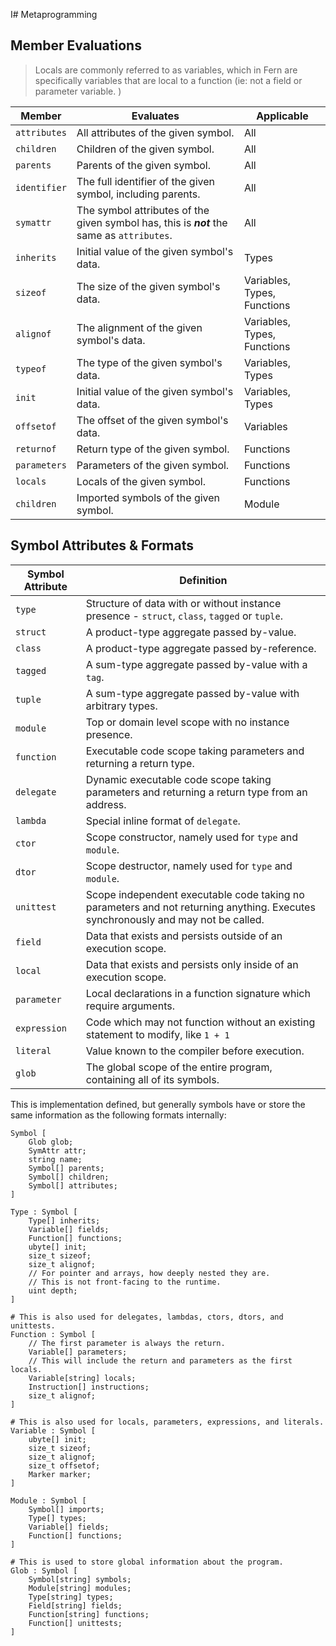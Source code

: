 I# Metaprogramming

## Member Evaluations

> Locals are commonly referred to as variables, which in Fern are specifically variables that are local to a function (ie: not a field or parameter variable. )

| Member | Evaluates | Applicable |
|--------|-----------|------------|
| `attributes` | All attributes of the given symbol. | All |
| `children` | Children of the given symbol. | All |
| `parents` | Parents of the given symbol. | All |
| `identifier` | The full identifier of the given symbol, including parents. | All |
| `symattr` | The symbol attributes of the given symbol has, this is ***not*** the same as `attributes`. | All |
| `inherits` | Initial value of the given symbol's data. | Types |
| `sizeof` | The size of the given symbol's data. | Variables, Types, Functions |
| `alignof` | The alignment of the given symbol's data. | Variables, Types, Functions |
| `typeof` | The type of the given symbol's data. | Variables, Types |
| `init` | Initial value of the given symbol's data. | Variables, Types |
| `offsetof` | The offset of the given symbol's data. | Variables |
| `returnof` | Return type of the given symbol. | Functions |
| `parameters` | Parameters of the given symbol. | Functions |
| `locals` | Locals of the given symbol. | Functions |
| `children` | Imported symbols of the given symbol. | Module |

## Symbol Attributes & Formats

| Symbol Attribute | Definition |
|-------------|------------|
| `type` | Structure of data with or without instance presence - `struct`, `class`, `tagged` or `tuple`. |
| `struct` | A product-type aggregate passed by-value. |
| `class` | A product-type aggregate passed by-reference. |
| `tagged` | A sum-type aggregate passed by-value with a `tag`. |
| `tuple` | A sum-type aggregate passed by-value with arbitrary types. |
| `module` | Top or domain level scope with no instance presence. |
| `function` | Executable code scope taking parameters and returning a return type. |
| `delegate` | Dynamic executable code scope taking parameters and returning a return type from an address. |
| `lambda` | Special inline format of `delegate`. |
| `ctor` | Scope constructor, namely used for `type` and `module`. |
| `dtor` | Scope destructor, namely used for `type` and `module`. |
| `unittest` | Scope independent executable code taking no parameters and not returning anything. Executes synchronously and may not be called. |
| `field` | Data that exists and persists outside of an execution scope. |
| `local` | Data that exists and persists only inside of an execution scope. |
| `parameter` | Local declarations in a function signature which require arguments. |
| `expression` | Code which may not function without an existing statement to modify, like `1 + 1` |
| `literal` | Value known to the compiler before execution. |
| `glob` | The global scope of the entire program, containing all of its symbols. |

This is implementation defined, but generally symbols have or store the same information as the following formats internally:

```
Symbol [ 
    Glob glob;
    SymAttr attr;
    string name;
    Symbol[] parents;
    Symbol[] children;
    Symbol[] attributes;
]
```

```
Type : Symbol [
    Type[] inherits;
    Variable[] fields;
    Function[] functions;
    ubyte[] init;
    size_t sizeof;
    size_t alignof;
    // For pointer and arrays, how deeply nested they are.
    // This is not front-facing to the runtime.
    uint depth;
]
```

```
# This is also used for delegates, lambdas, ctors, dtors, and unittests.
Function : Symbol [
    // The first parameter is always the return.
    Variable[] parameters;
    // This will include the return and parameters as the first locals.
    Variable[string] locals;
    Instruction[] instructions;
    size_t alignof;
]
```

```
# This is also used for locals, parameters, expressions, and literals.
Variable : Symbol [
    ubyte[] init;
    size_t sizeof;
    size_t alignof;
    size_t offsetof;
    Marker marker;
]
```

```
Module : Symbol [
    Symbol[] imports;
    Type[] types;
    Variable[] fields;
    Function[] functions;
]
```

```
# This is used to store global information about the program.
Glob : Symbol [
    Symbol[string] symbols;
    Module[string] modules;
    Type[string] types;
    Field[string] fields;
    Function[string] functions;
    Function[] unittests;
]
```